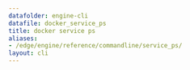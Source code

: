 ```yaml
---
datafolder: engine-cli
datafile: docker_service_ps
title: docker service ps
aliases:
- /edge/engine/reference/commandline/service_ps/
layout: cli
---
```


<!--
This page is automatically generated from Docker's source code. If you want to
suggest a change to the text that appears here, open a ticket or pull request
in the source repository on GitHub:

https://github.com/docker/cli
-->